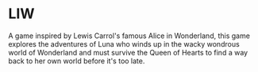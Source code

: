 # LIW
A game inspired by Lewis Carrol's famous Alice in Wonderland, this game explores the adventures of Luna who winds up in the wacky wondrous world of Wonderland and must survive the Queen of Hearts to find a way back to her own world before it's too late.
